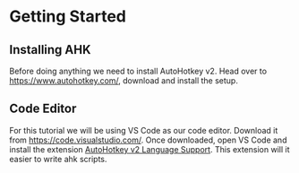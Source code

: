 # Getting Started

## Installing AHK

Before doing anything we need to install AutoHotkey v2.
Head over to https://www.autohotkey.com/, download and install the setup.

## Code Editor

For this tutorial we will be using VS Code as our code editor. Download it from https://code.visualstudio.com/.
Once downloaded, open VS Code and install the extension [AutoHotkey v2 Language Support](https://marketplace.visualstudio.com/items?itemName=thqby.vscode-autohotkey2-lsp). This extension will it easier to write ahk scripts.






